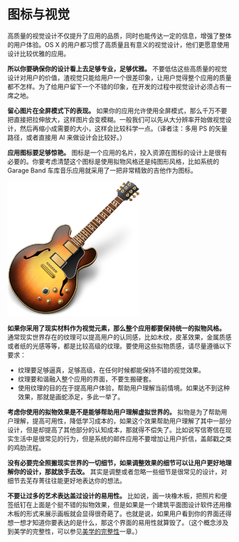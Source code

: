 # 图标与视觉

高质量的视觉设计不仅提升了应用的品质，同时也能传达一定的信息，增强了整体的用户体验。OS X 的用户都习惯了高质量且有意义的视觉设计，他们更愿意使用设计比较优雅的应用。

**所以你要确保你的设计看上去足够专业，足够优雅。**  不要低估这些高质量的视觉设计对用户的价值，渣视觉只能给用户一个很差印象，让用户觉得整个应用的质量都不怎样。为了给用户留下一个不错的印象，在开发的过程中视觉设计必须占有一席之地。

**留心图片在全屏模式下的表现。** 如果你的应用允许使用全屏模式，那么千万不要把直接把拉伸放大，这样图片会变模糊。一般我们可以先从大分辨率开始做视觉设计，然后再缩小成需要的大小，这样会比较科学一点。（译者注：多用 PS 的矢量路径，或者直接用 AI 来做设计会比较好。）

**应用图标要足够惊艳。** 图标是一个应用的名片，投入资源在图标的设计上是很有必要的。你要考虑清楚这个图标是使用拟物风格还是纯图形风格，比如系统的 Garage Band 车库音乐应用就采用了一把非常精致的吉他作为图标。

![image](images/OSX_HIG_001_032.png)

**如果你采用了现实材料作为视觉元素，那么整个应用都要保持统一的拟物风格。** 通常现实世界存在的纹理可以提高用户的认同感，比如木纹，皮革效果，金属质感或者纸的光感等等，都是比较高级的纹理。要使用这些拟物质感，请尽量遵循以下要求：

- 纹理要足够逼真，足够高级，在任何时候都能保持不错的视觉效果。
- 纹理要和谐融入整个应用的界面，不要生搬硬套。
- 使用纹理的目的在于提高用户体验，帮助用户理解当前情境。如果达不到这种效果，那就是画蛇添足，多此一举了。

**考虑你使用的拟物效果是不是能够帮助用户理解虚拟世界的。** 拟物是为了帮助用户理解，提高可用性，降低学习成本的，如果这个效果帮助用户理解了其中一部分设计，但是却提高了其他部分的认知成本，那就得不偿失了。比如说写信寄信在现实生活中是很常见的行为，但是系统的邮件应用不要增加让用户折信，盖邮戳之类的鸡肋流程。

**没有必要完全照搬现实世界的一切细节，如果调整效果的细节可以让用户更好地理解你的设计，那就放手去改。** 其实是调整或者忽略一些细节是很常见的设计，对细节去芜存菁往往能更好地表达你的想法。

**不要让过多的艺术表达盖过设计的易用性。** 比如说，画一块橡木板，把照片和便签纸钉在上面是个挺不错的拟物效果，但是如果是一个建筑平面图设计软件还用橡木板的形式来展示画板就会显得很奇葩了。也就是说，如果用户看到你的界面还得想一想才知道你要表达的是什么，那这个界面的易用性就算毁了。（这个概念涉及到美学的完整性，可以参见[美学的完整性]()一章。）